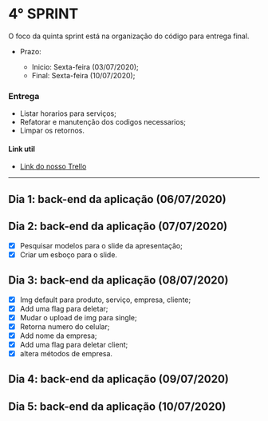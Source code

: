 # 4° SPRINT

O foco da quinta sprint está na organização do código para entrega final.

- Prazo: 

    - Inicio: Sexta-feira (03/07/2020); 
    - Final: Sexta-feira (10/07/2020);

### Entrega 

- Listar horarios para serviços;
- Refatorar e manutenção dos codigos necessarios;
- Limpar os retornos.

#### Link util

- [Link do nosso Trello](https://trello.com/b/Y9fmF1ye/find)

---


## Dia 1: back-end da aplicação (06/07/2020)

## Dia 2: back-end da aplicação (07/07/2020)

- [x]  Pesquisar modelos para o slide da apresentação;
- [x]  Criar um esboço para o slide.

## Dia 3: back-end da aplicação (08/07/2020)

- [x]  Img default para produto, serviço, empresa, cliente;
- [x]  Add uma flag para deletar;
- [x]  Mudar o upload de img para single;
- [x]  Retorna numero do celular;
- [x]  Add nome da empresa;
- [x]  Add uma flag para deletar client;
- [x]  altera métodos de empresa.

## Dia 4: back-end da aplicação (09/07/2020)

## Dia 5: back-end da aplicação (10/07/2020)


